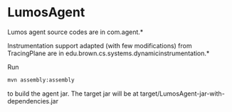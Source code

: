 # LumosAgent
Lumos agent source codes are in com.agent.\*

Instrumentation support adapted (with few modifications) from TracingPlane are in edu.brown.cs.systems.dynamicinstrumentation.\*

Run 
```bash
mvn assembly:assembly 
```
to build the agent jar. The target jar will be at target/LumosAgent-jar-with-dependencies.jar
